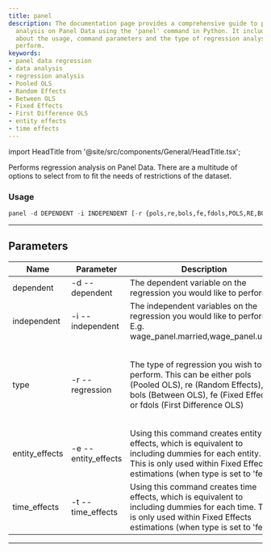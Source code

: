 ```yaml
---
title: panel
description: The documentation page provides a comprehensive guide to performing regression
  analysis on Panel Data using the 'panel' command in Python. It includes information
  about the usage, command parameters and the type of regression analysis you can
  perform.
keywords:
- panel data regression
- data analysis
- regression analysis
- Pooled OLS
- Random Effects
- Between OLS
- Fixed Effects
- First Difference OLS
- entity effects
- time effects
---
```


import HeadTitle from '@site/src/components/General/HeadTitle.tsx';

<HeadTitle title="econometrics /panel - Reference | OpenBB Terminal Docs" />

Performs regression analysis on Panel Data. There are a multitude of options to select from to fit the needs of restrictions of the dataset.

### Usage

```python wordwrap
panel -d DEPENDENT -i INDEPENDENT [-r {pols,re,bols,fe,fdols,POLS,RE,BOLS,FE,FDOLS}] [-e] [-t]
```

---

## Parameters

| Name | Parameter | Description | Default | Optional | Choices |
| ---- | --------- | ----------- | ------- | -------- | ------- |
| dependent | -d  --dependent | The dependent variable on the regression you would like to perform | None | False | None |
| independent | -i  --independent | The independent variables on the regression you would like to perform. E.g. wage_panel.married,wage_panel.union | None | False | None |
| type | -r  --regression | The type of regression you wish to perform. This can be either pols (Pooled OLS), re (Random Effects), bols (Between OLS), fe (Fixed Effects) or fdols (First Difference OLS) | pols | True | pols, re, bols, fe, fdols, POLS, RE, BOLS, FE, FDOLS |
| entity_effects | -e  --entity_effects | Using this command creates entity effects, which is equivalent to including dummies for each entity. This is only used within Fixed Effects estimations (when type is set to 'fe') | False | True | None |
| time_effects | -t  --time_effects | Using this command creates time effects, which is equivalent to including dummies for each time. This is only used within Fixed Effects estimations (when type is set to 'fe') | False | True | None |

---
